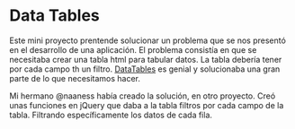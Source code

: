 <h1>Data Tables</h1>

Este mini proyecto prentende solucionar un problema que se nos presentó en el desarrollo de una aplicación. 
El problema consistía en que se necesitaba crear una tabla html para tabular datos. La tabla debería tener por cada campo th un filtro. <a href="http://www.datatables.net/" target="_blank">DataTables</a> es genial y solucionaba una gran parte de lo que necesitamos hacer.

Mi hermano @naaness había creado la solución, en otro proyecto. Creó unas funciones en jQuery que daba a la tabla filtros por cada campo <th> de la tabla. Filtrando específicamente los datos de cada fila.
